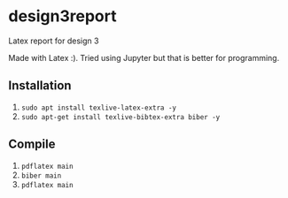 # design3report
Latex report for design 3

Made with Latex :). Tried using Jupyter but that is better for programming.

## Installation

1. `sudo apt install texlive-latex-extra -y`
2. `sudo apt-get install texlive-bibtex-extra biber -y`

## Compile

1. `pdflatex main`
2. `biber main`
3. `pdflatex main`
